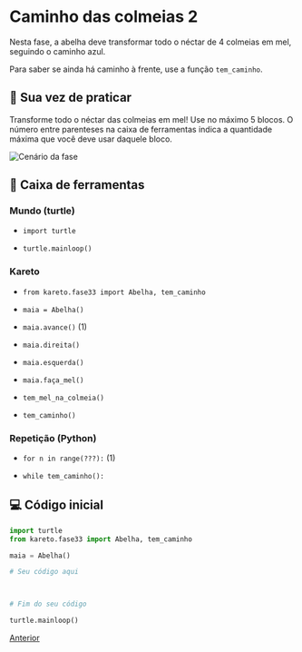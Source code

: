 # Caminho das colmeias 2

Nesta fase, a abelha deve transformar todo o néctar de 4 colmeias em mel, seguindo o caminho azul.

Para saber se ainda há caminho à frente, use a função `tem_caminho`.

## 🐝 Sua vez de praticar

Transforme todo o néctar das colmeias em mel!
Use no máximo 5 blocos. O número entre parenteses na caixa de ferramentas
indica a quantidade máxima que você deve usar daquele bloco.

![Cenário da fase](cenario_33.png)

## 🧰 Caixa de ferramentas


### Mundo (turtle)

- `import turtle`

- `turtle.mainloop()`

### Kareto
- `from kareto.fase33 import Abelha, tem_caminho`

- `maia = Abelha()`

- `maia.avance()` (1)

- `maia.direita()`

- `maia.esquerda()`

- `maia.faça_mel()`

- `tem_mel_na_colmeia()`

- `tem_caminho()`

### Repetição (Python)

- `for n in range(???):` (1)

- `while tem_caminho():`

## 💻 Código inicial

```python
import turtle
from kareto.fase33 import Abelha, tem_caminho

maia = Abelha()

# Seu código aqui



# Fim do seu código

turtle.mainloop()
```

[Anterior](../fase32/README.md)
